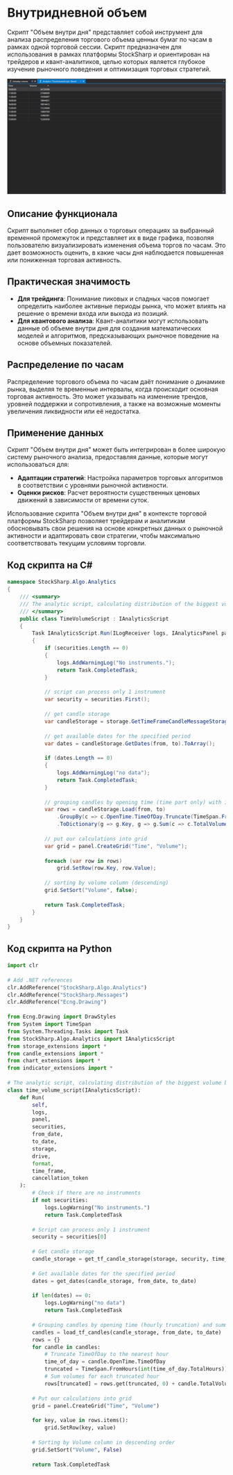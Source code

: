 # Внутридневной объем

Скрипт "Объем внутри дня" представляет собой инструмент для анализа распределения торгового объема ценных бумаг по часам в рамках одной торговой сессии. Скрипт предназначен для использования в рамках платформы StockSharp и ориентирован на трейдеров и квант-аналитиков, целью которых является глубокое изучение рыночного поведения и оптимизация торговых стратегий.

![hydra_analytics_intraday_volume](../../../../images/hydra_analytics_intraday_volume.png)

## Описание функционала

Скрипт выполняет сбор данных о торговых операциях за выбранный временной промежуток и представляет их в виде графика, позволяя пользователю визуализировать изменения объема торгов по часам. Это дает возможность оценить, в какие часы дня наблюдается повышенная или пониженная торговая активность.

## Практическая значимость

- **Для трейдинга**: Понимание пиковых и спадных часов помогает определить наиболее активные периоды рынка, что может влиять на решение о времени входа или выхода из позиций.
- **Для квантового анализа**: Квант-аналитики могут использовать данные об объеме внутри дня для создания математических моделей и алгоритмов, предсказывающих рыночное поведение на основе объемных показателей.

## Распределение по часам

Распределение торгового объема по часам даёт понимание о динамике рынка, выделяя те временные интервалы, когда происходит основная торговая активность. Это может указывать на изменение трендов, уровней поддержки и сопротивления, а также на возможные моменты увеличения ликвидности или её недостатка.

## Применение данных

Скрипт "Объем внутри дня" может быть интегрирован в более широкую систему рыночного анализа, предоставляя данные, которые могут использоваться для:

- **Адаптации стратегий**: Настройка параметров торговых алгоритмов в соответствии с уровнями рыночной активности.
- **Оценки рисков**: Расчет вероятности существенных ценовых движений в зависимости от времени суток.

Использование скрипта "Объем внутри дня" в контексте торговой платформы StockSharp позволяет трейдерам и аналитикам обосновывать свои решения на основе конкретных данных о рыночной активности и адаптировать свои стратегии, чтобы максимально соответствовать текущим условиям торговли.

## Код скрипта на C#

```cs
namespace StockSharp.Algo.Analytics
{
	/// <summary>
	/// The analytic script, calculating distribution of the biggest volume by hours.
	/// </summary>
	public class TimeVolumeScript : IAnalyticsScript
	{
		Task IAnalyticsScript.Run(ILogReceiver logs, IAnalyticsPanel panel, SecurityId[] securities, DateTime from, DateTime to, IStorageRegistry storage, IMarketDataDrive drive, StorageFormats format, TimeSpan timeFrame, CancellationToken cancellationToken)
		{
			if (securities.Length == 0)
			{
				logs.AddWarningLog("No instruments.");
				return Task.CompletedTask;
			}

			// script can process only 1 instrument
			var security = securities.First();

			// get candle storage
			var candleStorage = storage.GetTimeFrameCandleMessageStorage(security, timeFrame, drive, format);

			// get available dates for the specified period
			var dates = candleStorage.GetDates(from, to).ToArray();

			if (dates.Length == 0)
			{
				logs.AddWarningLog("no data");
				return Task.CompletedTask;
			}

			// grouping candles by opening time (time part only) with 1 hour truncating
			var rows = candleStorage.Load(from, to)
				.GroupBy(c => c.OpenTime.TimeOfDay.Truncate(TimeSpan.FromHours(1)))
				.ToDictionary(g => g.Key, g => g.Sum(c => c.TotalVolume));

			// put our calculations into grid
			var grid = panel.CreateGrid("Time", "Volume");

			foreach (var row in rows)
				grid.SetRow(row.Key, row.Value);

			// sorting by volume column (descending)
			grid.SetSort("Volume", false);

			return Task.CompletedTask;
		}
	}
}
```

## Код скрипта на Python

```python
import clr

# Add .NET references
clr.AddReference("StockSharp.Algo.Analytics")
clr.AddReference("StockSharp.Messages")
clr.AddReference("Ecng.Drawing")

from Ecng.Drawing import DrawStyles
from System import TimeSpan
from System.Threading.Tasks import Task
from StockSharp.Algo.Analytics import IAnalyticsScript
from storage_extensions import *
from candle_extensions import *
from chart_extensions import *
from indicator_extensions import *

# The analytic script, calculating distribution of the biggest volume by hours.
class time_volume_script(IAnalyticsScript):
    def Run(
        self,
        logs,
        panel,
        securities,
        from_date,
        to_date,
        storage,
        drive,
        format,
        time_frame,
        cancellation_token
    ):
        # Check if there are no instruments
        if not securities:
            logs.LogWarning("No instruments.")
            return Task.CompletedTask

        # Script can process only 1 instrument
        security = securities[0]

        # Get candle storage
        candle_storage = get_tf_candle_storage(storage, security, time_frame, drive, format)

        # Get available dates for the specified period
        dates = get_dates(candle_storage, from_date, to_date)

        if len(dates) == 0:
            logs.LogWarning("no data")
            return Task.CompletedTask

        # Grouping candles by opening time (hourly truncation) and summing their volumes
        candles = load_tf_candles(candle_storage, from_date, to_date)
        rows = {}
        for candle in candles:
            # Truncate TimeOfDay to the nearest hour
            time_of_day = candle.OpenTime.TimeOfDay
            truncated = TimeSpan.FromHours(int(time_of_day.TotalHours))
            # Sum volumes for each truncated hour
            rows[truncated] = rows.get(truncated, 0) + candle.TotalVolume

        # Put our calculations into grid
        grid = panel.CreateGrid("Time", "Volume")

        for key, value in rows.items():
            grid.SetRow(key, value)

        # Sorting by Volume column in descending order
        grid.SetSort("Volume", False)

        return Task.CompletedTask
```